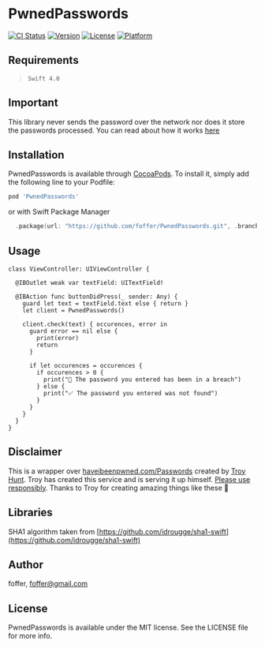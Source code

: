 # PwnedPasswords

[![CI Status](http://img.shields.io/travis/foffer/PwnedPasswords.svg?style=flat)](https://travis-ci.org/foffer/PwnedPasswords)
[![Version](https://img.shields.io/cocoapods/v/PwnedPasswords.svg?style=flat)](http://cocoapods.org/pods/PwnedPasswords)
[![License](https://img.shields.io/cocoapods/l/PwnedPasswords.svg?style=flat)](http://cocoapods.org/pods/PwnedPasswords)
[![Platform](https://img.shields.io/cocoapods/p/PwnedPasswords.svg?style=flat)](http://cocoapods.org/pods/PwnedPasswords)


## Requirements
> `Swift 4.0`

## Important
This library never sends the password over the network nor does it store the passwords processed. You can read about how it works [here](https://www.troyhunt.com/ive-just-launched-pwned-passwords-version-2/#cloudflareprivacyandkanonymity)

## Installation

PwnedPasswords is available through [CocoaPods](http://cocoapods.org). To install
it, simply add the following line to your Podfile:

```ruby
pod 'PwnedPasswords'
```
or with Swift Package Manager

```swift
  .package(url: "https://github.com/foffer/PwnedPasswords.git", .branch("master"))
```

## Usage
```
class ViewController: UIViewController {

  @IBOutlet weak var textField: UITextField!

  @IBAction func buttonDidPress(_ sender: Any) {
    guard let text = textField.text else { return }
    let client = PwnedPasswords()

    client.check(text) { occurences, error in
      guard error == nil else {
        print(error)
        return
      }
      
      if let occurences = occurences {
        if occurences > 0 {
          print("🛑 The password you entered has been in a breach")
        } else {
          print("✅ The password you entered was not found")
        }
      }
    }
  }
}

```

## Disclaimer
This is a wrapper over [haveibeenpwned.com/Passwords](https://haveibeenpwned.com/Passwords) created by [Troy Hunt](https://twitter.com/troyhunt). Troy has created this service and is serving it up himself. [Please use responsibly](https://haveibeenpwned.com/API/v2#AcceptableUse). Thanks to Troy for creating amazing things like these 🎉

## Libraries
SHA1 algorithm taken from [https://github.com/idrougge/sha1-swift](https://github.com/idrougge/sha1-swift)

## Author

foffer, foffer@gmail.com

## License

PwnedPasswords is available under the MIT license. See the LICENSE file for more info.
